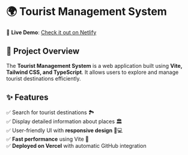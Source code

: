 # 🌍 Tourist Management System

🚀 **Live Demo**: [Check it out on Netlify](https://tour-ease-sak.netlify.app/)

## 📌 Project Overview

The **Tourist Management System** is a web application built using **Vite, Tailwind CSS, and TypeScript**. It allows users to explore and manage tourist destinations efficiently.

## ✨ Features

✅ Search for tourist destinations 🏞️  
✅ Display detailed information about places 🏛️  
✅ User-friendly UI with **responsive design** 📱💻  
✅ **Fast performance** using Vite 🚀  
✅ **Deployed on Vercel** with automatic GitHub integration 
